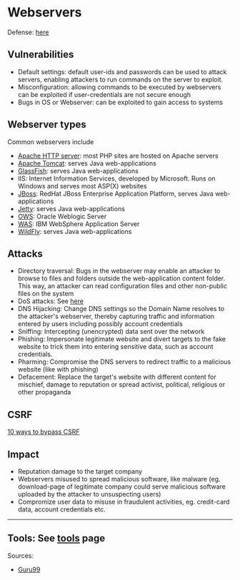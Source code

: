 # Webservers


Defense: [here](../defense/webserver.md)

## Vulnerabilities
* Default settings: default user-ids and passwords can be used to attack servers, enabling attackers to run commands on the server to exploit.
* Misconfiguration: allowing commands to be executed by webservers can be exploited if user-credentials are not secure enough
* Bugs in OS or Webserver: can be exploited to gain access to systems

## Webserver types
Common webservers include
* [Apache HTTP server](https://httpd.apache.org/): most PHP sites are hosted on Apache servers
* [Apache Tomcat](https://tomcat.apache.org/): serves Java web-applications
* [GlassFish](https://javaee.github.io/glassfish/): serves Java web-applications
* IIS: Internet Information Services, developed by Microsoft. Runs on Windows and serves most ASP(X) websites
* [JBoss](https://developers.redhat.com/products/eap/download/): RedHat JBoss Enterprise Application Platform, serves Java web-applications
* [Jetty](https://www.eclipse.org/jetty/): serves Java web-applications
* [OWS](https://www.oracle.com/middleware/weblogic/index.html): Oracle Weblogic Server
* [WAS](https://www.ibm.com/cloud/websphere-application-platform): IBM WebSphere Application Server
* [WildFly](http://wildfly.org/downloads/): serves Java web-applications

## Attacks
* Directory traversal: Bugs in the webserver may enable an attacker to browse to files and folders outside the web-application content folder. This way, an attacker can read configuration files and other non-public files on the system
* DoS attacks: See [here](dos.md)
* DNS Hijacking: Change DNS settings so the Domain Name resolves to the attacker's webserver, thereby capturing traffic and information entered by users including possibly account credentials 
* Sniffing: Intercepting (unencrypted) data sent over the network
* Phishing: Impersonate legitimate website and divert targets to the fake website to trick them into entering sensitive data, such as account credentials.
* Pharming: Compromise the DNS servers to redirect traffic to a malicious website (like with phishing)
* Defacement: Replace the target's website with different content for mischief, damage to reputation or spread activist, political, religious or other propaganda 


## CSRF
[10 ways to bypass CSRF](https://haiderm.com/10-methods-to-bypass-cross-site-request-forgery-csrf/)

## Impact
* Reputation damage to the target company
* Webservers misused to spread malicious software, like malware (eg. download-page of legitimate company could serve malicious software uploaded by the attacker to unsuspecting users)
* Compromize user data to misuse in fraudulent activities, eg. credit-card data, account credentials etc.

--------
Tools:
See [tools](../techniques/tools.md) page
---------------
Sources:
* [Guru99](https://www.guru99.com/how-to-hack-web-server.html)
